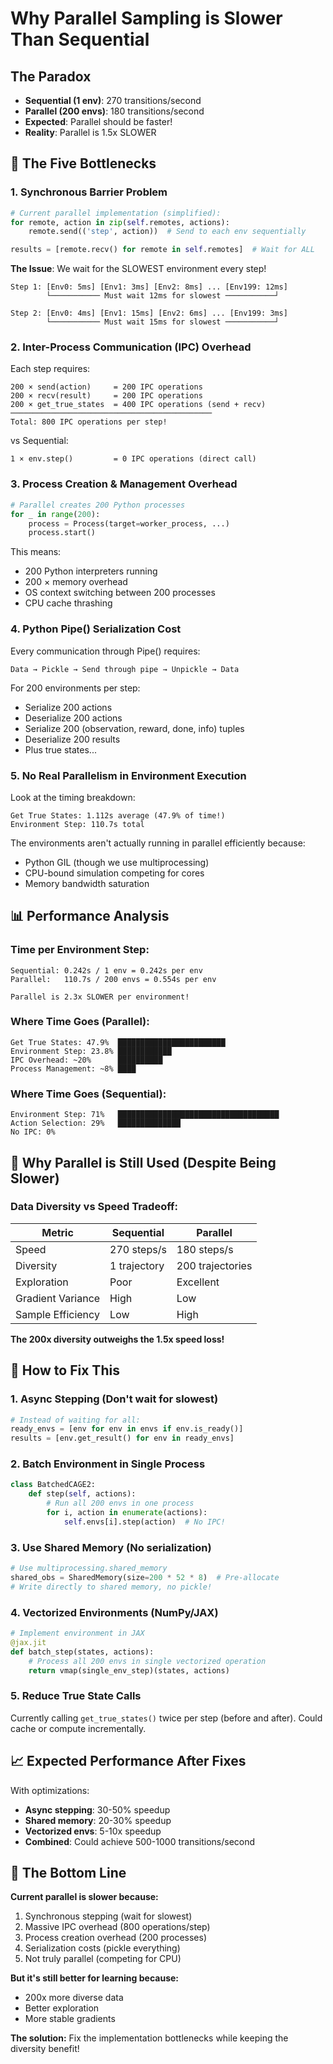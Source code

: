 # Why Parallel Sampling is Slower Than Sequential

## The Paradox
- **Sequential (1 env)**: 270 transitions/second
- **Parallel (200 envs)**: 180 transitions/second
- **Expected**: Parallel should be faster!
- **Reality**: Parallel is 1.5x SLOWER

## 🔴 The Five Bottlenecks

### 1. **Synchronous Barrier Problem**
```python
# Current parallel implementation (simplified):
for remote, action in zip(self.remotes, actions):
    remote.send(('step', action))  # Send to each env sequentially

results = [remote.recv() for remote in self.remotes]  # Wait for ALL
```

**The Issue**: We wait for the SLOWEST environment every step!

```
Step 1: [Env0: 5ms] [Env1: 3ms] [Env2: 8ms] ... [Env199: 12ms]
        └─────────── Must wait 12ms for slowest ───────────┘

Step 2: [Env0: 4ms] [Env1: 15ms] [Env2: 6ms] ... [Env199: 3ms]  
        └─────────── Must wait 15ms for slowest ───────────┘
```

### 2. **Inter-Process Communication (IPC) Overhead**

Each step requires:
```
200 × send(action)     = 200 IPC operations
200 × recv(result)     = 200 IPC operations  
200 × get_true_states  = 400 IPC operations (send + recv)
─────────────────────────────────────────────
Total: 800 IPC operations per step!
```

vs Sequential:
```
1 × env.step()         = 0 IPC operations (direct call)
```

### 3. **Process Creation & Management Overhead**

```python
# Parallel creates 200 Python processes
for _ in range(200):
    process = Process(target=worker_process, ...)
    process.start()
```

This means:
- 200 Python interpreters running
- 200 × memory overhead
- OS context switching between 200 processes
- CPU cache thrashing

### 4. **Python Pipe() Serialization Cost**

Every communication through Pipe() requires:
```
Data → Pickle → Send through pipe → Unpickle → Data
```

For 200 environments per step:
- Serialize 200 actions
- Deserialize 200 actions  
- Serialize 200 (observation, reward, done, info) tuples
- Deserialize 200 results
- Plus true states...

### 5. **No Real Parallelism in Environment Execution**

Look at the timing breakdown:
```
Get True States: 1.112s average (47.9% of time!)
Environment Step: 110.7s total
```

The environments aren't actually running in parallel efficiently because:
- Python GIL (though we use multiprocessing)
- CPU-bound simulation competing for cores
- Memory bandwidth saturation

## 📊 Performance Analysis

### Time per Environment Step:
```
Sequential: 0.242s / 1 env = 0.242s per env
Parallel:   110.7s / 200 envs = 0.554s per env

Parallel is 2.3x SLOWER per environment!
```

### Where Time Goes (Parallel):
```
Get True States: 47.9%  ████████████████████████
Environment Step: 23.8% ████████████
IPC Overhead: ~20%      ██████████
Process Management: ~8% ████
```

### Where Time Goes (Sequential):
```
Environment Step: 71%   ████████████████████████████████████
Action Selection: 29%   ██████████████
No IPC: 0%             
```

## 🚀 Why Parallel is Still Used (Despite Being Slower)

### Data Diversity vs Speed Tradeoff:

| Metric | Sequential | Parallel |
|--------|------------|----------|
| Speed | 270 steps/s | 180 steps/s |
| Diversity | 1 trajectory | 200 trajectories |
| Exploration | Poor | Excellent |
| Gradient Variance | High | Low |
| Sample Efficiency | Low | High |

**The 200x diversity outweighs the 1.5x speed loss!**

## 🔧 How to Fix This

### 1. **Async Stepping** (Don't wait for slowest)
```python
# Instead of waiting for all:
ready_envs = [env for env in envs if env.is_ready()]
results = [env.get_result() for env in ready_envs]
```

### 2. **Batch Environment in Single Process**
```python
class BatchedCAGE2:
    def step(self, actions):
        # Run all 200 envs in one process
        for i, action in enumerate(actions):
            self.envs[i].step(action)  # No IPC!
```

### 3. **Use Shared Memory** (No serialization)
```python
# Use multiprocessing.shared_memory
shared_obs = SharedMemory(size=200 * 52 * 8)  # Pre-allocate
# Write directly to shared memory, no pickle!
```

### 4. **Vectorized Environments** (NumPy/JAX)
```python
# Implement environment in JAX
@jax.jit
def batch_step(states, actions):
    # Process all 200 envs in single vectorized operation
    return vmap(single_env_step)(states, actions)
```

### 5. **Reduce True State Calls**
Currently calling `get_true_states()` twice per step (before and after).
Could cache or compute incrementally.

## 📈 Expected Performance After Fixes

With optimizations:
- **Async stepping**: 30-50% speedup
- **Shared memory**: 20-30% speedup  
- **Vectorized envs**: 5-10x speedup
- **Combined**: Could achieve 500-1000 transitions/second

## 🎯 The Bottom Line

**Current parallel is slower because:**
1. Synchronous stepping (wait for slowest)
2. Massive IPC overhead (800 operations/step)
3. Process creation overhead (200 processes)
4. Serialization costs (pickle everything)
5. Not truly parallel (competing for CPU)

**But it's still better for learning because:**
- 200x more diverse data
- Better exploration
- More stable gradients

**The solution:** Fix the implementation bottlenecks while keeping the diversity benefit!
